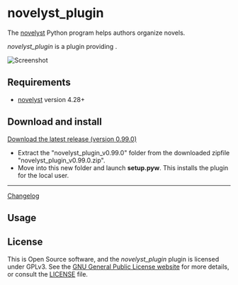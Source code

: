 # novelyst_plugin

The [novelyst](https://peter88213.github.io/novelyst/) Python program helps authors organize novels.  

*novelyst_plugin* is a plugin providing . 

![Screenshot](Screenshots/screen01.png)

## Requirements

- [novelyst](https://peter88213.github.io/novelyst/) version 4.28+

## Download and install

[Download the latest release (version 0.99.0)](https://github.com/peter88213/novelyst_plugin/raw/main/dist/novelyst_plugin_v0.99.0.zip)

- Extract the "novelyst_plugin_v0.99.0" folder from the downloaded zipfile "novelyst_plugin_v0.99.0.zip".
- Move into this new folder and launch **setup.pyw**. This installs the plugin for the local user.

---

[Changelog](changelog)

## Usage



## License

This is Open Source software, and the *novelyst_plugin* plugin is licensed under GPLv3. See the
[GNU General Public License website](https://www.gnu.org/licenses/gpl-3.0.en.html) for more
details, or consult the [LICENSE](https://github.com/peter88213/novelyst_plugin/blob/main/LICENSE) file.

